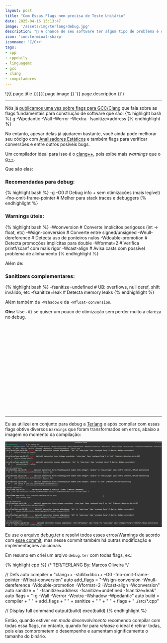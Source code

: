 ```yaml
---
layout: post
title: "Com Essas Flags nem precisa de Teste Unitário"
date: 2025-04-16 13:13:47
image: '/assets/img/terlang/debug.jpg'
description: "🚀 A chance de seu software ter algum tipo de problema é quase zero."
icon: 'ion:terminal-sharp'
iconname: 'C/C++'
tags:
- cpp
- cppdaily
- linguagemc
- gcc
- clang
- compiladores
---
```


![{{ page.title }}]({{ page.image }} '{{ page.description }}')

---

Nós já [publicamos uma vez sobre flags para GCC/Clang](https://terminalroot.com.br/2023/08/10-dicas-de-flags-e-parametros-para-gnu-gcc.html) que fala sobre as flags fundamentais para construção de software que são:
{% highlight bash %}
g -Wpedantic -Wall -Werror -Wextra -fsanitize=address
{% endhighlight %}

No entanto, apesar delas já ajudarem bastante, você ainda pode melhorar seu código com [Analisadores Estáticos](https://terminalroot.com.br/2023/04/como-fazer-analise-estatica-de-c-cpp-com-cppcheck.html) e também flags para verificar conversões e entre outros posíveis bugs.

Um compilador ideal para isso é o [clang++](https://terminalroot.com.br/tags#clang), pois exibe mais *warnings* que o [g++](https://terminalroot.com.br/tags#gcc).

Que são elas:
### Recomendadas para debug:
{% highlight bash %}
-g -O0                         # Debug info + sem otimizações (mais legível)
-fno-omit-frame-pointer        # Melhor para stack traces e debuggers
{% endhighlight %}

### Warnings úteis:
{% highlight bash %}
-Wconversion                   # Converte implícitos perigosos (int → float, etc)
-Wsign-conversion              # Converte entre signed/unsigned
-Wnull-dereference             # Detecta uso de ponteiros nulos
-Wdouble-promotion             # Detecta promoções implícitas para double
-Wformat=2                     # Verifica printf/scanf com mais rigor
-Wcast-align                   # Avisa casts com possível problema de alinhamento
{% endhighlight %}

Além de:
### Sanitizers complementares:
{% highlight bash %}
-fsanitize=undefined           # UB: overflows, null deref, shift inválido, etc
-fsanitize=leak                # Detecta memory leaks
{% endhighlight %}

Além também da `-Wshadow` e da `-Wfloat-conversion`.

**Obs:** Use `-O1` se quiser um pouco de otimização sem perder muito a clareza no debug.


<!-- SQUARE - GAMES ROOT -->
<script async src="//pagead2.googlesyndication.com/pagead/js/adsbygoogle.js"></script>
<ins class="adsbygoogle"
style="display:inline-block;width:336px;height:280px"
data-ad-client="ca-pub-2838251107855362"
data-ad-slot="5351066970"></ins>
<script>
(adsbygoogle = window.adsbygoogle || []).push({});
</script>

---

Eu as utilizei em conjunto para debug a [Terlang](https://github.com/terroo/terlang) e após compilar com essas flags obtive diversos `Warnings` que foram transformados em erros, abaixo a imagem no momento da compilação:

![alt text](/assets/img/terlang/err-ter-1.png) 

Eu use o arquivo [debug.ter](https://github.com/terroo/terlang/blob/main/debug.ter) e resolvi todos esses erros/Warnings de acordo com [esse commit](https://github.com/terroo/terlang/commit/e55176696164ada480a36024500c7735440badd3), mas nesse commit também há outras modificação e implementações adicionais.

Em resumo em criei um arqivo `debug.ter` com todas flags, ex.:

{% highlight cpp %}
/*
  TER/TERLANG
  By: Marcos Oliveira
*/

// Defs
auto compiler = "clang++ -stdlib=libc++ -O0 -fno-omit-frame-pointer -Wfloat-conversion"
auto add_flags = "-Wsign-conversion -Wnull-dereference -Wdouble-promotion -Wformat=2 -Wcast-align -Wconversion"
auto sanitize = " -fsanitize=address -fsanitize=undefined -fsanitize=leak"
auto flags = "-g -Wall -Werror -Wextra -Wshadow -Wpedantic"
auto build = compiler + " " + add_flags + " " + sanitize + " " + " " + flags + " ./src/*.cpp"

// Display full command
output(build)
exec(build)
{% endhighlight %}

Então, quando estiver em *modo desenvolvimento* recomendo compilar com todas essa flags, no entanto, quando for para *release* o ideal é retirar todas, pois elas comprometem o desempenho e aumentam significamente o tamanho do binário.



